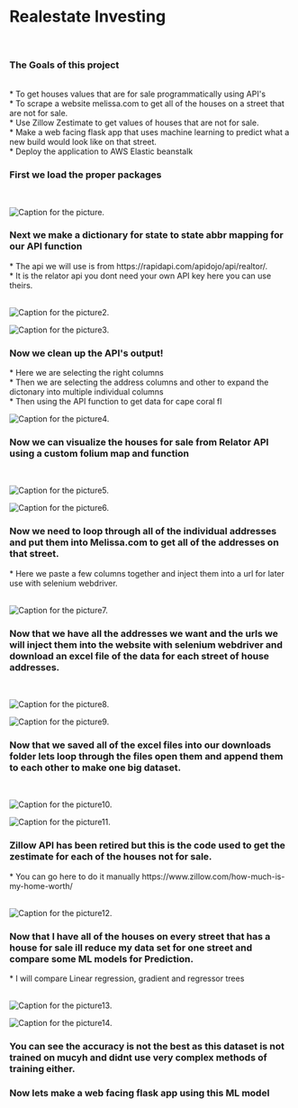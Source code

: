 <h1> Realestate Investing </h1><br>
<H3> The Goals of this project </h3><br>
* To get houses values that are for sale programmatically using API's<br>
* To scrape a website melissa.com to get all of the houses on a street that are not for sale.<br>
* Use Zillow Zestimate to get values of houses that are not for sale.<br>
* Make a web facing flask app that uses machine learning to predict what a new build would look like on that street. <br>
* Deploy the application to AWS Elastic beanstalk <br>

<h3> First we load the proper packages </h3><br> 

![Caption for the picture.](https://raw.githubusercontent.com/btindol178/Intelligent-Realestate-Investing/main/photos/Capture.JPG)<br>

<h3> Next we make a dictionary for state to state abbr mapping for our API function</h3>
* The api we will use is from https://rapidapi.com/apidojo/api/realtor/.<br> 
* It is the relator api you dont need your own API key here you can use theirs.<br> 
<br>

![Caption for the picture2.](https://raw.githubusercontent.com/btindol178/Intelligent-Realestate-Investing/main/photos/Capture2.JPG)<br>


![Caption for the picture3.](https://raw.githubusercontent.com/btindol178/Intelligent-Realestate-Investing/main/photos/Capture3.JPG)<br>

<h3> Now we clean up the API's output! </h3>
* Here we are selecting the right columns <br>
* Then we are selecting the address columns and other to expand the dictonary into multiple individual columns<br>
* Then using the API function to get data for cape coral fl
<br>

![Caption for the picture4.](https://raw.githubusercontent.com/btindol178/Intelligent-Realestate-Investing/main/photos/Capture4.JPG)<br>

<h3> Now we can visualize the houses for sale from Relator API using a custom folium map and function</h3>
<br>

![Caption for the picture5.](https://raw.githubusercontent.com/btindol178/Intelligent-Realestate-Investing/main/photos/Capture5.JPG)<br>


![Caption for the picture6.](https://raw.githubusercontent.com/btindol178/Intelligent-Realestate-Investing/main/photos/Capture6.JPG)<br>


<h3> Now we need to loop through all of the individual addresses and put them into Melissa.com to get all of the addresses on that street.</h3>
* Here we paste a few columns together and inject them into a url for later use with selenium webdriver. <br>
<br>

![Caption for the picture7.](https://raw.githubusercontent.com/btindol178/Intelligent-Realestate-Investing/main/photos/Capture7.JPG)<br>

<h3> Now that we have all the addresses we want and the urls we will inject them into the website with selenium webdriver and download an excel file of the data for each street of house addresses.</h3>
<br>

![Caption for the picture8.](https://raw.githubusercontent.com/btindol178/Intelligent-Realestate-Investing/main/photos/Capture8.JPG)<br>


![Caption for the picture9.](https://raw.githubusercontent.com/btindol178/Intelligent-Realestate-Investing/main/photos/Capture9.JPG)<br>


<h3> Now that we saved all of the excel files into our downloads folder lets loop through the files open them and append them to each other to make one big dataset. </h3>
<br>

![Caption for the picture10.](https://raw.githubusercontent.com/btindol178/Intelligent-Realestate-Investing/main/photos/Capture10.JPG)<br>


![Caption for the picture11.](https://raw.githubusercontent.com/btindol178/Intelligent-Realestate-Investing/main/photos/Capture11.JPG)<br>

<h3> Zillow API has been retired but this is the code used to get the zestimate for each of the houses not for sale. </h3>
* You can go here to do it manually https://www.zillow.com/how-much-is-my-home-worth/ <br>
<br>

![Caption for the picture12.](https://raw.githubusercontent.com/btindol178/Intelligent-Realestate-Investing/main/photos/Capture12.JPG)<br>

<h3> Now that I have all of the houses on every street that has a house for sale ill reduce my data set for one street and compare some ML models for Prediction. </h3>
* I will compare Linear regression, gradient and regressor trees <br>
<br>

![Caption for the picture13.](https://raw.githubusercontent.com/btindol178/Intelligent-Realestate-Investing/main/photos/Capture13.JPG)<br>

![Caption for the picture14.](https://raw.githubusercontent.com/btindol178/Intelligent-Realestate-Investing/main/photos/Capture14.JPG)<br>

<h3> You can see the accuracy is not the best as this dataset is not trained on mucyh and didnt use very complex methods of training either. </h3> <br.

<br>

<h3> Now lets make a web facing flask app using this ML model  </h3>


